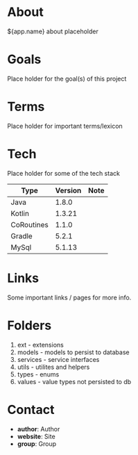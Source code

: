 # About
${app.name} about placeholder

# Goals
Place holder for the goal(s) of this project 

# Terms
Place holder for important terms/lexicon

# Tech
Place holder for some of the tech stack

Type | Version | Note
------------ | ------------ | -------------
Java       | 1.8.0  | 
Kotlin     | 1.3.21 | 
CoRoutines | 1.1.0  | 
Gradle     | 5.2.1  | 
MySql      | 5.1.13 | 

# Links
Some important links / pages for more info.

# Folders
1. ext - extensions
2. models - models to persist to database
3. services - service interfaces
4. utils - utilites and helpers
5. types - enums
6. values - value types not persisted to db


# Contact
- **author**: Author
- **website**: Site
- **group**: Group